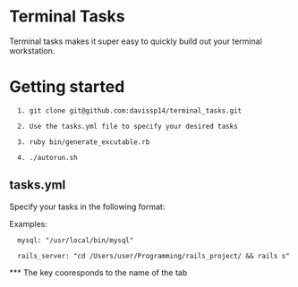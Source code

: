 # Terminal Tasks

Terminal tasks makes it super easy to quickly build out your terminal workstation.


# Getting started

      1. git clone git@github.com:davissp14/terminal_tasks.git
      
      2. Use the tasks.yml file to specify your desired tasks  

      3. ruby bin/generate_excutable.rb

      4. ./autorun.sh   




## tasks.yml

Specify your tasks in the following format:
  
   Examples:

      mysql: "/usr/local/bin/mysql"

      rails_server: "cd /Users/user/Programming/rails_project/ && rails s"
      
   *** The key cooresponds to the name of the tab
     



